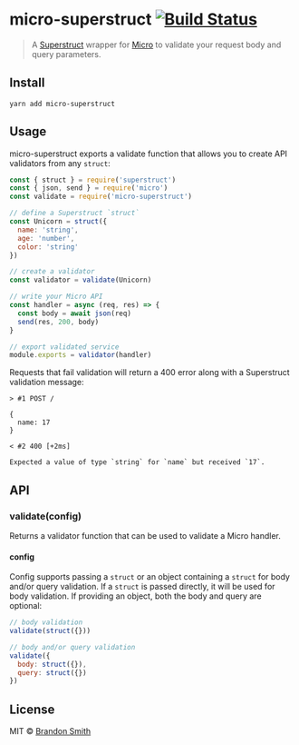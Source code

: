 # micro-superstruct [![Build Status](https://travis-ci.org/brandon93s/micro-superstruct.svg?branch=master)](https://travis-ci.org/brandon93s/micro-superstruct)

> A [Superstruct](https://github.com/ianstormtaylor/superstruct) wrapper for [Micro](https://github.com/zeit/micro) to validate your request body and query parameters.

## Install

```shell
yarn add micro-superstruct
```

## Usage

micro-superstruct exports a validate function that allows you to create API validators from any `struct`:

```js
const { struct } = require('superstruct')
const { json, send } = require('micro')
const validate = require('micro-superstruct')

// define a Superstruct `struct`
const Unicorn = struct({
  name: 'string',
  age: 'number',
  color: 'string'
})

// create a validator
const validator = validate(Unicorn)

// write your Micro API
const handler = async (req, res) => {
  const body = await json(req)
  send(res, 200, body)
}

// export validated service
module.exports = validator(handler)
```

Requests that fail validation will return a 400 error along with a Superstruct validation message:

```shell
> #1 POST /

{
  name: 17
}

< #2 400 [+2ms]

Expected a value of type `string` for `name` but received `17`.
```

## API

### validate(config)

Returns a validator function that can be used to validate a Micro handler.

#### config

Config supports passing a `struct` or an object containing a `struct` for body and/or query validation. If a `struct` is passed directly, it will be used for body validation. If providing an object, both the body and query are optional:

```js
// body validation
validate(struct({}))

// body and/or query validation
validate({
  body: struct({}),
  query: struct({})
})
```

## License

MIT © [Brandon Smith](https://github.com/brandon93s)
